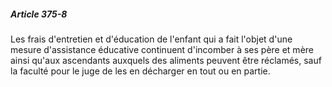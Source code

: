 ##### Article 375-8

Les frais d'entretien et d'éducation de l'enfant qui a fait l'objet d'une mesure d'assistance éducative continuent d'incomber à ses père et mère ainsi qu'aux ascendants auxquels des aliments peuvent être réclamés, sauf la faculté pour le juge de les en décharger en tout ou en partie.

